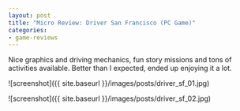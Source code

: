 ```yaml
---
layout: post
title: "Micro Review: Driver San Francisco (PC Game)"
categories:
- game-reviews
---
```



Nice graphics and driving mechanics, fun story missions and tons of activities available. Better than I expected, ended up enjoying it a lot.


![screenshot]({{ site.baseurl }}/images/posts/driver_sf_01.jpg)

![screenshot]({{ site.baseurl }}/images/posts/driver_sf_02.jpg)

